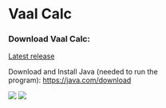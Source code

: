 <h1>Vaal Calc</h1>
<p><h3>Download Vaal Calc:</h3> <a href="https://github.com/ThomasJazz/VaalCalc/releases">Latest release</a></p>
<p>Download and Install Java (needed to run the program):&nbsp;<a href="https://java.com/download">https://java.com/download</a></p>
<img src="https://i.imgur.com/psy5Hyi.png">
<img src="https://i.imgur.com/r5v0SWv.png">
